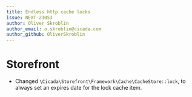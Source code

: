 ```yaml
---
title: Endless http cache locks
issue: NEXT-23053
author: Oliver Skroblin
author_email: o.skroblin@cicada.com
author_github: OliverSkroblin
---
```

# Storefront
* Changed `\Cicada\Storefront\Framework\Cache\CacheStore::lock`, to always set an expires date for the lock cache item.
